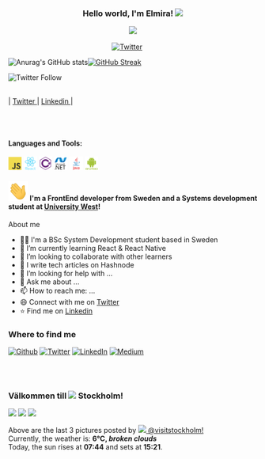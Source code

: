 <!-- Ordbajs dedsgrfgdrsgrfgrftggdggluxe varje dag --> 



<h3 align="center">
  Hello world, I'm Elmira!
  <img src="https://media.giphy.com/media/hvRJCLFzcasrR4ia7z/giphy.gif" width="28">
  
</h3>

<!-- Typing SVG  section -->
<p align="center">
  <a href="https://github.com/elmiracodes/readme-typing-svg"><img src="https://readme-typing-svg.herokuapp.com/?lines=Full-stack%20web%20and%20app%20developer;BsC%20Systems%20Development%20student;Always%20learning%20new%20things&font=Fira%20Code&center=true&width=440&height=45&color=7f3ace&vCenter=true&size=22"></a>
 
<!-- Social icons section -->
<p align="center">
  <a href="https://twitter.com/elmiracodes"><img width="32px" alt="Twitter" title="Twitter" src="https://i.imgur.com/H6wnjuj.png"/></a>
  &#8287;&#8287;&#8287;&#8287;&#8287;
</p>

<!-- Social badges section -->
<!-- Badges with custom icons - https://github.com/DenverCoder1/custom-icon-badges -->
<!-- YouTube stats - https://github.com/DenverCoder1/github-readme-youtube-stats -->
<!-- View counter - https://github.com/DenverCoder1/Simple-View-Counter -->
<!-- Star counter - https://github.com/idealclover/GitHub-Star-Counter -->
<p align="center">

![Anurag's GitHub stats](https://github-readme-stats.vercel.app/api?username=elmiracodes&show_icons=true&theme=midnight-purple)[![GitHub Streak](https://github-readme-streak-stats.herokuapp.com/?user=elmiracodes&theme=midnight-purple)](https://git.io/streak-stats)

![Twitter Follow](https://img.shields.io/twitter/follow/elmiracodes?label=%40elmiracodes&style=social) <br />
<br />


 | [Twitter ](https://twitter.com/elmiracodes)| [ Linkedin ](https://www.linkedin.com/in/elmirabirank/) |   
 
 <br />
<br />


  #### Languages and Tools:
   
<img src="https://github.com/devicons/devicon/blob/master/icons/javascript/javascript-original.svg" alt="JavaScript logo" width="27px" height="27px" /> <img src="https://github.com/devicons/devicon/blob/master/icons/react/react-original-wordmark.svg" alt="React" width="27px" height="27px" /> <img src="https://github.com/devicons/devicon/blob/master/icons/csharp/csharp-line.svg" alt="Csharp" width="27px" height="27px" /> <img src="https://github.com/devicons/devicon/blob/master/icons/dot-net/dot-net-original-wordmark.svg" alt="dotnet" width="27px" height="27px" /> <img src="https://github.com/devicons/devicon/blob/master/icons/java/java-original-wordmark.svg" alt="Java" width="27px" height="27px" /> <img src="https://github.com/devicons/devicon/blob/master/icons/android/android-plain-wordmark.svg" alt="Android" width="27px" height="27px" /> 

<!-- Intro -->
#### <img src="/Hi.gif" width="40" height="40"/>  I'm a FrontEnd developer from Sweden and a Systems development student at [University West](https://www.hv.se/en/)! 



About me 
- 👩‍💻 I'm a BSc System Development student based in Sweden
- 🌱 I’m currently learning React & React Native
- 👯 I’m looking to collaborate with other learners
- 📝 I write tech articles on Hashnode 
- 🤔 I’m looking for help with ...
- 💬 Ask me about ...
- 📫 How to reach me: ...
- 😄 Connect with me on [Twitter ](https://twitter.com/elmiracodes)
- ⭐ Find me on [ Linkedin ](https://www.linkedin.com/in/elmirabirank/) 
  
 
<h3>Where to find me</h3>
<p><a href="https://github.com/thmsgbrt" target="_blank"><img alt="Github" src="https://img.shields.io/badge/GitHub-%2312100E.svg?&style=for-the-badge&logo=Github&logoColor=white" /></a> <a href="https://twitter.com/Guibz16" target="_blank"><img alt="Twitter" src="https://img.shields.io/badge/twitter-%231DA1F2.svg?&style=for-the-badge&logo=twitter&logoColor=white" /></a> <a href="https://www.linkedin.com/in/thomas-guibert" target="_blank"><img alt="LinkedIn" src="https://img.shields.io/badge/linkedin-%230077B5.svg?&style=for-the-badge&logo=linkedin&logoColor=white" /></a> <a href="https://medium.com/@th.guibert" target="_blank"><img alt="Medium" src="https://img.shields.io/badge/medium-%2312100E.svg?&style=for-the-badge&logo=medium&logoColor=white" /></a>
</p>




<br />
<br />



 






<h3>Välkommen till <img src="https://cdn-icons-png.flaticon.com/512/197/197564.png" width="13"/> Stockholm!</h3>
<p><img width="200" src="https:&#x2F;&#x2F;cdn3.dumpor.com&#x2F;view?q&#x3D;zgjZmJ2N9QWaz91Yu9lJ1QzQClTOxYTPl9mJ1UTYzEDZkNzN2QjM5MGN2EWY3MjNkdDZwQDNyU2N2IWPo9mJ00yN9I2YjZSQBFUQCdWTwQmZCFUPtRWZmQjNEBDOfhVQwI3djRHZVZmSiNTPjh2bfNmbfZCMwETP0F2YfNmbfZCdl5mLuR2YiZmLh5mZuITL082dsZmLtFmcnFGdz5Wa9QHafNmbf9zZwpmLu9VM0EzM4YDMzkzM3UTO2ETOyEDOfZTN1gjN3gjM4ETNzMDOyEzXxETN2ATN3UjMvADOwEDewgDMxM3L1MTZvUTMtUDO4IjLxUDdvY3L0Vmbu4GZjJmZuEmbm5iMtQzb3xmZu0WYydWY0Nnbp9yL6MHc0RHa" /> <img width="200" src="https:&#x2F;&#x2F;cdn3.dumpor.com&#x2F;view?q&#x3D;zgjZmJ2N9QWaz91Yu9lJBVjMxYTOxYTPl9mJ3AjYxUmZidTYjJDNiRGNyUDOmhDOiR2MkJmM5gTMxITPo9mJ00yN9I2YjZSQBFUQCdWTwQmZCFUPtRWZm0ySMRjStgVQ40yUyAVLthVYpBXPjh2bfNmbfZCMwETP0F2YfNmbfZCdl5mLuR2YiZmLh5mZuITL082dsZmLtFmcnFGdz5Wa9QHafNmbf9zZwpmLu9lNwQzNykDNwIzNxQDM5IDM4MzMfJzMxkjN3czN0QzMwQzM281M2IDOzczN0IzL1MTZvUTMtUDO4IjLxUDdvY3L0Vmbu4GZjJmZuEmbm5iMtQzb3xmZu0WYydWY0Nnbp9yL6MHc0RHa" /> <img width="200" src="https:&#x2F;&#x2F;cdn1.dumpor.com&#x2F;view?q&#x3D;%3DMDOmZmY30DZpN3Xj52XmYURyAjQ5EjN9U2bmQTZwkTO2QDNzEWOlFmYwIGO4MGOyUzNhJWZ1ITM5QTZ9g2bmQTL30jYjNmJBFUQBJ0ZNBDZmJUQ90GZlZSNHpmNGhDWBF0dDBVOxN1SfxEa9MGav91Yu9lJyATM9QXYj91Yu9lJ0Vmbu4GZjJmZuEmbm5iMtQzb3xmZu0WYydWY0Nnbp1Ddo91Yu91PnBnau42XzEjNxITMwQTM1gzMyIzNycDOy8FO5gDN1gjNxcTN3gTM3gzXyITN4AjM4QjMvADOwEDewgDMxA3L1MTZvUTMtUDO4IjLxUDdvY3L0Vmbu4GZjJmZuEmbm5iMtQzb3xmZu0WYydWY0Nnbp9yL6MHc0RHa" /></p>
<p>Above are the last 3 pictures posted by <a href="https://www.instagram.com/visitstockholm/" target="_blank"><img src="https://upload.wikimedia.org/wikipedia/commons/thumb/e/e7/Instagram_logo_2016.svg/1024px-Instagram_logo_2016.svg.png" width="20"/> @visitstockholm!</a><br/>Currently, the weather is: <b> 6°C, <i>broken clouds</i></b></br>Today, the sun rises at <b>07:44</b> and sets at <b>15:21</b>.</p>




